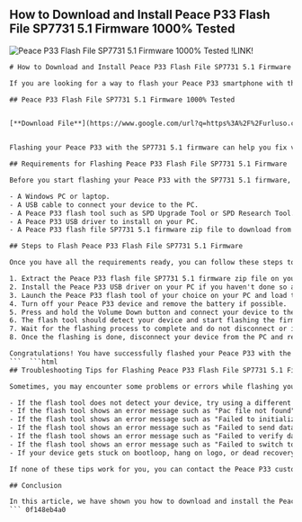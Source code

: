 ## How to Download and Install Peace P33 Flash File SP7731 5.1 Firmware 1000% Tested

 
![Peace P33 Flash File SP7731 5.1 Firmware 1000% Tested !LINK!](https://u.jimcdn.com/cms/o/s5c781207f014fe41/emotion/crop/header.jpg?t=1339665610)

 ```html 
# How to Download and Install Peace P33 Flash File SP7731 5.1 Firmware 1000% Tested
 
If you are looking for a way to flash your Peace P33 smartphone with the latest SP7731 5.1 firmware, you have come to the right place. In this article, we will show you how to download and install the Peace P33 flash file SP7731 5.1 firmware 1000% tested on your device.
 
## Peace P33 Flash File SP7731 5.1 Firmware 1000% Tested


[**Download File**](https://www.google.com/url?q=https%3A%2F%2Furluso.com%2F2tLa1N&sa=D&sntz=1&usg=AOvVaw1WrPXdyKy_d4Cze5dH-g5e)

 
Flashing your Peace P33 with the SP7731 5.1 firmware can help you fix various issues such as bootloop, hang on logo, dead recovery, virus attack, etc. It can also improve the performance and stability of your device. However, flashing your device can also erase all your data and settings, so make sure you backup your important files before proceeding.
 
## Requirements for Flashing Peace P33 Flash File SP7731 5.1 Firmware
 
Before you start flashing your Peace P33 with the SP7731 5.1 firmware, you need to have the following requirements:
 
- A Windows PC or laptop.
- A USB cable to connect your device to the PC.
- A Peace P33 flash tool such as SPD Upgrade Tool or SPD Research Tool.
- A Peace P33 USB driver to install on your PC.
- A Peace P33 flash file SP7731 5.1 firmware zip file to download from the link below.

## Steps to Flash Peace P33 Flash File SP7731 5.1 Firmware
 
Once you have all the requirements ready, you can follow these steps to flash your Peace P33 with the SP7731 5.1 firmware:

1. Extract the Peace P33 flash file SP7731 5.1 firmware zip file on your PC using any unzip software such as WinRAR or 7-Zip.
2. Install the Peace P33 USB driver on your PC if you haven't done so already.
3. Launch the Peace P33 flash tool of your choice on your PC and load the extracted firmware files.
4. Turn off your Peace P33 device and remove the battery if possible.
5. Press and hold the Volume Down button and connect your device to the PC using the USB cable.
6. The flash tool should detect your device and start flashing the firmware files automatically.
7. Wait for the flashing process to complete and do not disconnect or interrupt it in any way.
8. Once the flashing is done, disconnect your device from the PC and reboot it normally.

Congratulations! You have successfully flashed your Peace P33 with the SP7731 5.1 firmware 1000% tested. You can now enjoy the new features and benefits of the updated firmware on your device.
 ```  ```html 
## Troubleshooting Tips for Flashing Peace P33 Flash File SP7731 5.1 Firmware
 
Sometimes, you may encounter some problems or errors while flashing your Peace P33 with the SP7731 5.1 firmware. Here are some common troubleshooting tips that can help you fix them:

- If the flash tool does not detect your device, try using a different USB port or cable, or reinstall the USB driver.
- If the flash tool shows an error message such as "Pac file not found" or "Failed to load packet", make sure you have extracted the firmware zip file correctly and loaded the correct files.
- If the flash tool shows an error message such as "Failed to initialize port" or "Failed to open port", make sure you have turned off your device and pressed the Volume Down button before connecting it to the PC.
- If the flash tool shows an error message such as "Failed to send data" or "Failed to write data", make sure you have enough battery power on your device and do not disconnect it during the flashing process.
- If the flash tool shows an error message such as "Failed to verify data" or "Failed to read data", make sure you have downloaded the correct firmware file for your device model and region.
- If the flash tool shows an error message such as "Failed to switch to emergency mode" or "Failed to enter download mode", try using a different flash tool or firmware file.
- If your device gets stuck on bootloop, hang on logo, or dead recovery after flashing, try doing a factory reset or flashing the firmware again.

If none of these tips work for you, you can contact the Peace P33 customer support or visit a nearby service center for further assistance.
 
## Conclusion
 
In this article, we have shown you how to download and install the Peace P33 flash file SP7731 5.1 firmware 1000% tested on your device. We hope this guide was helpful and easy to follow. If you have any questions or feedback, feel free to leave a comment below. Thank you for reading!
 ``` 0f148eb4a0
